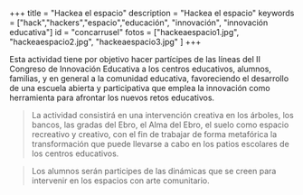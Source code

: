 +++
title = "Hackea el espacio"
description = "Hackea el espacio"
keywords = ["hack","hackers","espacio","educación", "innovación", "innovación educativa"]
id = "concarrusel"
fotos = ["hackeaespacio1.jpg", "hackeaespacio2.jpg", "hackeaespacio3.jpg" ]
+++

Esta actividad tiene por objetivo hacer partícipes de las líneas
del II Congreso de Innovación Educativa a los centros educativos, alumnos,
familias, y en general a la comunidad educativa, favoreciendo el desarrollo
de una escuela abierta y participativa que emplea la innovación como
herramienta para afrontar los nuevos retos educativos. 

> La actividad consistirá en una intervención creativa en los árboles, los bancos, las gradas del Ebro, el Alma del Ebro, el suelo como espacio recreativo y creativo, con el fin de trabajar de forma metafórica  la transformación que puede llevarse a cabo en los patios escolares de los centros educativos.

> Los alumnos serán participes de las dinámicas que se creen para intervenir en los espacios con arte comunitario.

